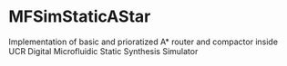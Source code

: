# MFSimStaticAStar
Implementation of basic and prioratized A* router and compactor inside UCR Digital Microfluidic Static Synthesis Simulator
